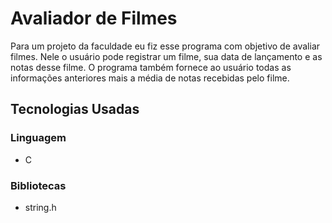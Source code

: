 # Avaliador de Filmes
Para um projeto da faculdade eu fiz esse programa com objetivo de avaliar filmes. Nele o usuário pode registrar um filme, sua data de lançamento e as notas desse filme. O programa
também fornece ao usuário todas as informações anteriores mais a média de notas recebidas pelo filme.
## Tecnologias Usadas
### Linguagem
- C
### Bibliotecas
- string.h
